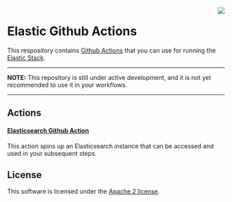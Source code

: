 <img align="right" width="auto" height="auto" src="https://www.elastic.co/static-res/images/elastic-logo-200.png">

# Elastic Github Actions

This respository contains [Github Actions](https://github.com/features/actions) that you can use for running the [Elastic Stack](https://www.elastic.co/elastic-stack).

___

**NOTE:** This repository is still under active development, and it is not yet recommended to use it in your workflows.
___

## Actions

#### [Elasticsearch Github Action](./elasticsearch)

This action spins up an Elasticsearch instance that can be accessed and used in your subsequent steps.

## License

This software is licensed under the [Apache 2 license](./LICENSE).
